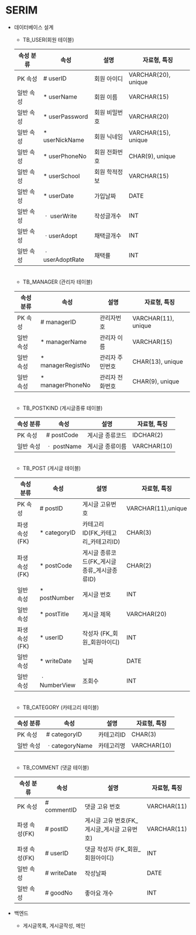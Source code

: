 # SERIM
- 데이터베이스 설계
    - TB_USER(회원 테이블)
    
    속성 분류 | 속성 | 설명 | 자료형, 특징
    --------|------|-----|----|
    PK 속성| # userID | 회원 아이디 | VARCHAR(20), unique
    일반 속성 | * userName | 회원 이름| VARCHAR(15)
    일반 속성 | * userPassword | 회원 비밀번호 | VARCHAR(20)
    일반 속성 | * userNickName | 회원 닉네임 | VARCHAR(15), unique
    일반 속성 | * userPhoneNo | 회원 전화번호 | CHAR(9), unique
    일반 속성 | * userSchool | 회원 학적정보 | VARCHAR(15)
    일반 속성 | * userDate | 가입날짜 | DATE
    일반 속성 |ㆍ userWrite | 작성글개수 | INT
    일반 속성 |ㆍuserAdopt | 채택글개수 | INT
    일반 속성 |ㆍuserAdoptRate | 채택률 | INT

    <br>

    - TB_MANAGER (관리자 테이블)

    속성 분류 | 속성 | 설명 | 자료형, 특징
    --------|------|-----|----|
    PK 속성 | # managerID | 관리자번호 | VARCHAR(11), unique
    일반 속성 | * managerName | 관리자 이름 | VARCHAR(15)
    일반 속성 | * managerRegistNo | 관리자 주민번호 | CHAR(13), unique
    일반 속성 | * managerPhoneNo | 관리자 전화번호 | CHAR(9), unique

    <br>

    - TB_POSTKIND (게시글종류 테이블)

    속성 분류 | 속성 | 설명 | 자료형, 특징
    --------|------|-----|----|
    PK 속성 | # postCode | 게시글 종류코드 | IDCHAR(2)
    일반 속성 | ㆍ postName | 게시글 종류이름 | VARCHAR(10)
    
    <br>

    - TB_POST (게시글 테이블)

    속성 분류 | 속성 | 설명 | 자료형, 특징
    --------|------|-----|----|
    PK 속성 | # postID | 게시글 고유번호 | VARCHAR(11),unique
    파생 속성(FK) | * categoryID | 카테고리 ID(FK_카테고리_카테고리ID) | CHAR(3)
    파생 속성(FK) | * postCode | 게시글 종류코드(FK_게시글종류_게시글종류ID) | CHAR(2)
    일반 속성 | * postNumber | 게시글 번호 | INT
    일반 속성 | * postTitle | 게시글 제목 | VARCHAR(20)
    파생 속성(FK) | * userID | 작성자 (FK_회원_회원아이디) | INT
    일반 속성 | * writeDate | 날짜 | DATE
    일반 속성 |ㆍNumberView | 조회수 | INT 

    <br>

    - TB_CATEGORY (카테고리 테이블)

    속성 분류 | 속성 | 설명 | 자료형, 특징
    --------|------|-----|----|
    PK 속성 | # categoryID | 카테고리ID | CHAR(3)
    일반 속성 | ㆍcategoryName | 카테고리명 | VARCHAR(10)

    <br>

    - TB_COMMENT (댓글 테이블)

    속성 분류 | 속성 | 설명 | 자료형, 특징
    --------|------|-----|----|
    PK 속성 | # commentID | 댓글 고유 번호 | VARCHAR(11) 
    파생 속성(FK) | # postID | 게시글 고유 번호(FK_게시글_게시글 고유번호) | VARCHAR(11)
    파생 속성(FK) | # userID | 댓글 작성자 (FK_회원_회원아이디) | INT
    일반 속성 | # writeDate | 작성날짜 | DATE
    일반 속성 | # goodNo | 좋아요 개수 | INT


- 백엔드
    - 게시글목록, 게시글작성, 메인
